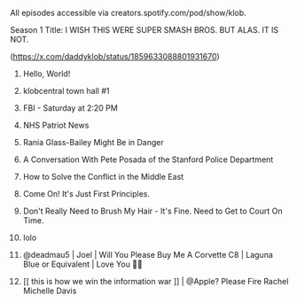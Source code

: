 All episodes accessible via creators.spotify.com/pod/show/klob.

Season 1 Title: I WISH THIS WERE SUPER SMASH BROS. BUT ALAS. IT IS NOT.

(https://x.com/daddyklob/status/1859633088801931670)

1) Hello, World!

2) klobcentral town hall #1

3) FBI - Saturday at 2:20 PM

4) NHS Patriot News

5) Rania Glass-Bailey Might Be in Danger

6) A Conversation With Pete Posada of the Stanford Police Department

7) How to Solve the Conflict in the Middle East

8) Come On! It's Just First Principles.

9) Don't Really Need to Brush My Hair - It's Fine. Need to Get to Court On Time.

10) lolo

11) @deadmau5 | Joel | Will You Please Buy Me A Corvette C8 | Laguna Blue or Equivalent | Love You 🖤🩵

337) [[ this is how we win the information war ]] | @Apple? Please Fire Rachel Michelle Davis
